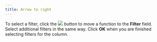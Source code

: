 ```yaml
---
title: Arrow to right
---
```



To select a filter, click the ![]({{site.utl_baseurl}}/img/utility_right_arrow_button.gif) button to move  a function to the **Filter** field.  Select additional filters in the same way. Click **OK**  when you are finished selecting filters for the column.
